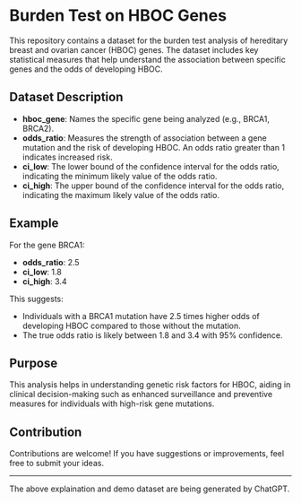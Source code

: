 # Burden Test on HBOC Genes

This repository contains a dataset for the burden test analysis of hereditary breast and ovarian cancer (HBOC) genes. The dataset includes key statistical measures that help understand the association between specific genes and the odds of developing HBOC.

## Dataset Description

- **hboc_gene**: Names the specific gene being analyzed (e.g., BRCA1, BRCA2).
- **odds_ratio**: Measures the strength of association between a gene mutation and the risk of developing HBOC. An odds ratio greater than 1 indicates increased risk.
- **ci_low**: The lower bound of the confidence interval for the odds ratio, indicating the minimum likely value of the odds ratio.
- **ci_high**: The upper bound of the confidence interval for the odds ratio, indicating the maximum likely value of the odds ratio.

## Example

For the gene BRCA1:
- **odds_ratio**: 2.5
- **ci_low**: 1.8
- **ci_high**: 3.4

This suggests:
- Individuals with a BRCA1 mutation have 2.5 times higher odds of developing HBOC compared to those without the mutation.
- The true odds ratio is likely between 1.8 and 3.4 with 95% confidence.

## Purpose

This analysis helps in understanding genetic risk factors for HBOC, aiding in clinical decision-making such as enhanced surveillance and preventive measures for individuals with high-risk gene mutations.

## Contribution

Contributions are welcome! If you have suggestions or improvements, feel free to submit your ideas.

---

The above explaination and demo dataset are being generated by ChatGPT.

